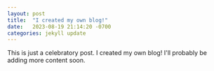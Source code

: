 ```yaml
---
layout: post
title:  "I created my own blog!"
date:   2023-08-19 21:14:20 -0700
categories: jekyll update
---
```

This is just a celebratory post. I created my own blog!
I'll probably be adding more content soon.
